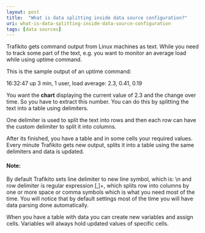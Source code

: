 ```yaml
---
layout: post
title:  "What is data splitting inside data source configuration?"
uri: what-is-data-splitting-inside-data-source-configuration
tags: [data sources]
---
```


Trafikito gets command output from Linux machines as text. While you need to track some part of the text, e.g. you want to monitor an average load while using uptime command.

<!--more-->

This is the sample output of an uptime command:

16:32:47 up 3 min, 1 user, load average: 2.3, 0.41, 0.19

  

You want the **chart** displaying the current value of 2.3 and the change over time. So you have to extract this number. You can do this by splitting the text into a table using delimiters.

One delimiter is used to split the text into rows and then each row can have the custom delimiter to split it into columns.

After its finished, you have a table and in some cells your required values. Every minute Trafikito gets new output, splits it into a table using the same delimiters and data is updated.

#### Note:

By default Trafikito sets line delimiter to new line symbol, which is: \\n and row delimiter is regular expression \[,\]+, which splits row into columns by one or more space or comma symbols which is what you need most of the time. You will notice that by default settings most of the time you will have data parsing done automatically.

When you have a table with data you can create new variables and assign cells. Variables will always hold updated values of specific cells.